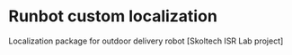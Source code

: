 # Runbot custom localization
Localization package for outdoor delivery robot [Skoltech ISR Lab project]
